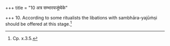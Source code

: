 +++
title = "10 अत्र सम्भारयजूंष्येके"

+++
10. According to some ritualists the libations with sambhāra-yajūṁṣi should be offered at this stage.[^1]  


[^1]: Cp. x.3.5.
